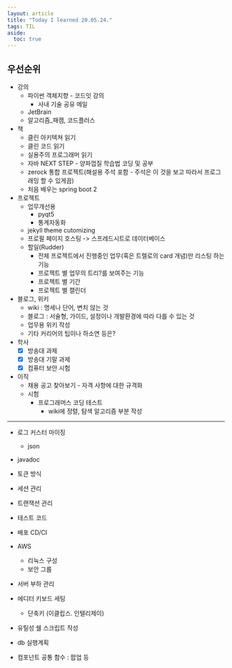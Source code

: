 ```yaml
---
layout: article
title: "Today I learned 20.05.24."
tags: TIL
aside:
  toc: true
---
```




## 우선순위
- 강의
  - 파이썬 객체지향 - 코드잇 강의
    - 사내 기술 공유 메일
  - JetBrain
  - 알고리즘_패캠, 코드플러스
- 책
  - 클린 아키텍쳐 읽기
  - 클린 코드 읽기
  - 실용주의 프로그래머 읽기
  - 자바 NEXT STEP - 양파껍질 학습법 코딩 및 공부
  - zerock 통합 프로젝트(해설용 주석 포함 - 주석은 이 것을 보고 따라서 프로그래밍 할 수 있게끔)
  - 처음 배우는 spring boot  2
- 프로젝트
  - 업무개선용
    - pyqt5
    - 통계자동화
  - jekyll theme cutomizing
  - 프로필 페이지 호스팅 -> 스프레드시트로 데이터베이스
  - 할일(Rudder)
    - 전체 프로젝트에서 진행중인 업무(혹은 트렐로의 card 개념)만 리스팅 하는 기능
    - 프로젝트 별 업무의 트리?를 보여주는 기능
    - 프로젝트 별 기간
    - 프로젝트 별 캘린더
- 블로그, 위키
  - wiki : 명세나 단어, 변치 않는 것
  - 블로그 : 서술형, 가이드, 설정이나 개발환경에 따라 다를 수 있는 것
  - 업무용 위키 작성
  - 기타 커리어의 팁이나 하소연 등은?
- 학사
  - [x] 방송대 과제
  - [x] 방송대 기말 과제
  - [x] 컴퓨터 보안 시험
- 이직
  - 채용 공고 찾아보기 - 자격 사항에 대한 규격화
  - 시험
    - 프로그래머스 코딩 테스트
      - wiki에 정렬, 탐색 알고리즘 부분 작성



----

- 로그 커스터 마이징
  - json
- javadoc
- 토큰 방식
- 세션 관리
- 트랜잭션 관리
- 테스트 코드



- 배포 CD/CI

- AWS
  - 리눅스 구성
  - 보안 그룹
  
- 서버 부하 관리

  

- 에디터 키보드 세팅

  - 단축키 (이클립스. 인텔리제이)

- 유틸성 쉘 스크립트 작성



- db 실행계획 



- 컴포넌트 공통 함수 : 팝업 등

